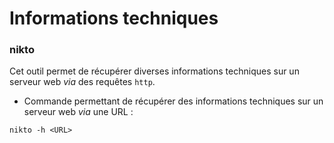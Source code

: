 # Informations techniques

### nikto

Cet outil permet de récupérer diverses informations techniques sur un serveur web _via_ des requêtes `http`.

* Commande permettant de récupérer des informations techniques sur un serveur web _via_ une URL :

```
nikto -h <URL>
```
